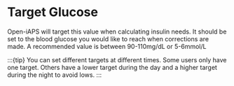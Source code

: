 # Target Glucose

Open-iAPS will target this value when calculating insulin needs. It should be set to the blood glucose you would like to reach when corrections are made. A recommended value is between 90-110mg/dL or 5-6mmol/L

:::{tip}
You can set different targets at different times. Some users only have one target. Others have a lower target during the day and a higher target during the night to avoid lows.
:::
